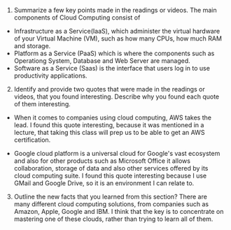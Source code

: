 1) Summarize a few key points made in the readings or videos.
The main components of Cloud Computing consist of 
- Infrastructure as a Service(IaaS), which administer the virtual hardware of your Virtual Machine (VM), such as how many CPUs, how much RAM and storage.
- Platform as a Service (PaaS) which is where the components such as Operationg System, Database and Web Server are managed.
- Software as a Service (Saas) is the interface that users log in to use productivity applications.

2) Identify and provide two quotes that were made in the readings or videos, that you found interesting. Describe why you found each quote of them interesting.
- When it comes to companies using cloud computing, AWS takes the lead.
I found this quote interesting, because it was mentioned in a lecture, that taking this class will prep us to be able to get an AWS certification.

- Google cloud platform is a universal cloud for Google's vast ecosystem and also for other products such as Microsoft Office it allows collaboration, storage of data and also other services offered by its cloud computing suite.
I found this quote interesting because I use GMail and Google Drive, so it is an environment I can relate to.

3) Outline the new facts that you learned from this section?
There are many different cloud computing solutions, from companies such as Amazon, Apple, Google and IBM.  I think that the key is to concentrate on mastering one of these clouds, rather than trying to learn all of them.


